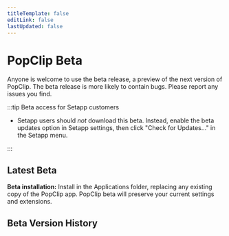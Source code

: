 ```yaml
---
titleTemplate: false
editLink: false
lastUpdated: false
---
```

<script setup>
import Changelog from '/src/Changelog.vue'
import Download from '/src/Download.vue';
import { data } from "/src/data/releases.data";
const beta = data.beta[0];
</script>

# PopClip Beta

Anyone is welcome to use the beta release, a preview of the next version of PopClip. The beta release is more likely to contain bugs. Please report any issues you find.

:::tip Beta access for Setapp customers

<!-- - Mac App Store customers can download and use the beta from this page. It will pick up your existing settings and detect your purchase. -->
- Setapp users should *not* download this beta. Instead, enable the beta updates option in Setapp settings, then click "Check for Updates..." in the Setapp menu.

:::

## Latest Beta

<Download
name="PopClip"
:ver="beta.versionString"
:date="beta.date"
:size="beta.size"
:os="beta.minimumSystemVersion"
:archs="beta.archs"
:url="beta.url"
notes="#beta-version-history"
channel="beta"
/>

**Beta installation:** Install in the Applications folder, replacing any existing copy of the PopClip app. PopClip beta will preserve your current settings and extensions.

## Beta Version History

<div :class="$style.history">
<Changelog channel="beta" />
</div>

<style module>
.history h2 {
  border: none;
  font-size: 1.25em;
}
</style>
